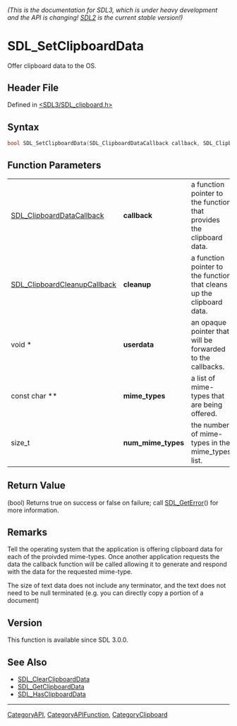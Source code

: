 ###### (This is the documentation for SDL3, which is under heavy development and the API is changing! [SDL2](https://wiki.libsdl.org/SDL2/) is the current stable version!)
# SDL_SetClipboardData

Offer clipboard data to the OS.

## Header File

Defined in [<SDL3/SDL_clipboard.h>](https://github.com/libsdl-org/SDL/blob/main/include/SDL3/SDL_clipboard.h)

## Syntax

```c
bool SDL_SetClipboardData(SDL_ClipboardDataCallback callback, SDL_ClipboardCleanupCallback cleanup, void *userdata, const char **mime_types, size_t num_mime_types);
```

## Function Parameters

|                                                              |                    |                                                                       |
| ------------------------------------------------------------ | ------------------ | --------------------------------------------------------------------- |
| [SDL_ClipboardDataCallback](SDL_ClipboardDataCallback)       | **callback**       | a function pointer to the function that provides the clipboard data.  |
| [SDL_ClipboardCleanupCallback](SDL_ClipboardCleanupCallback) | **cleanup**        | a function pointer to the function that cleans up the clipboard data. |
| void *                                                       | **userdata**       | an opaque pointer that will be forwarded to the callbacks.            |
| const char **                                                | **mime_types**     | a list of mime-types that are being offered.                          |
| size_t                                                       | **num_mime_types** | the number of mime-types in the mime_types list.                      |

## Return Value

(bool) Returns true on success or false on failure; call
[SDL_GetError](SDL_GetError)() for more information.

## Remarks

Tell the operating system that the application is offering clipboard data
for each of the proivded mime-types. Once another application requests the
data the callback function will be called allowing it to generate and
respond with the data for the requested mime-type.

The size of text data does not include any terminator, and the text does
not need to be null terminated (e.g. you can directly copy a portion of a
document)

## Version

This function is available since SDL 3.0.0.

## See Also

- [SDL_ClearClipboardData](SDL_ClearClipboardData)
- [SDL_GetClipboardData](SDL_GetClipboardData)
- [SDL_HasClipboardData](SDL_HasClipboardData)

----
[CategoryAPI](CategoryAPI), [CategoryAPIFunction](CategoryAPIFunction), [CategoryClipboard](CategoryClipboard)

